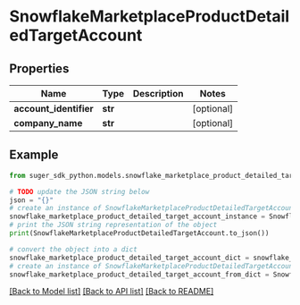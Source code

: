 # SnowflakeMarketplaceProductDetailedTargetAccount


## Properties

Name | Type | Description | Notes
------------ | ------------- | ------------- | -------------
**account_identifier** | **str** |  | [optional] 
**company_name** | **str** |  | [optional] 

## Example

```python
from suger_sdk_python.models.snowflake_marketplace_product_detailed_target_account import SnowflakeMarketplaceProductDetailedTargetAccount

# TODO update the JSON string below
json = "{}"
# create an instance of SnowflakeMarketplaceProductDetailedTargetAccount from a JSON string
snowflake_marketplace_product_detailed_target_account_instance = SnowflakeMarketplaceProductDetailedTargetAccount.from_json(json)
# print the JSON string representation of the object
print(SnowflakeMarketplaceProductDetailedTargetAccount.to_json())

# convert the object into a dict
snowflake_marketplace_product_detailed_target_account_dict = snowflake_marketplace_product_detailed_target_account_instance.to_dict()
# create an instance of SnowflakeMarketplaceProductDetailedTargetAccount from a dict
snowflake_marketplace_product_detailed_target_account_from_dict = SnowflakeMarketplaceProductDetailedTargetAccount.from_dict(snowflake_marketplace_product_detailed_target_account_dict)
```
[[Back to Model list]](../README.md#documentation-for-models) [[Back to API list]](../README.md#documentation-for-api-endpoints) [[Back to README]](../README.md)


